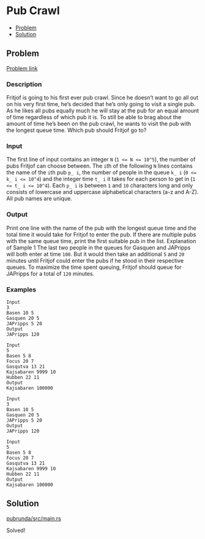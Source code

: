 # Pub Crawl
- [Problem](#problem)
- [Solution](#solution)

## Problem
[Problem link](https://open.kattis.com/problems/pubrunda)

### Description

Fritjof is going to his first ever pub crawl. Since he doesn’t want to go all out on his very first time, he’s decided that he’s only going to visit a single pub. As he likes all pubs equally much he will stay at the pub for an equal amount of time regardless of which pub it is. To still be able to brag about the amount of time he’s been on the pub crawl, he wants to visit the pub with the longest queue time. Which pub should Fritjof go to?

### Input
The first line of input contains an integer `N` (`1 <= N <= 10^5`), the number of pubs Fritjof can choose between. The `i`th of the following `N` lines contains the name of the `i`th pub `p_ i`, the number of people in the queue `k_ i` (`0 <= k_ i <= 10^4`) and the integer time `t_ i` it takes for each person to get in (`1 <= t_ i <= 10^4`).
Each `p_ i` is between `1` and `10` characters long and only consists of lowercase and uppercase alphabetical characters (a-z and A-Z). All pub names are unique.

### Output
Print one line with the name of the pub with the longest queue time and the total time it would take for Fritjof to enter the pub. If there are multiple pubs with the same queue time, print the first suitable pub in the list.
Explanation of Sample 1
The last two people in the queues for Gasquen and JAPripps will both enter at time `100`. But it would then take an additional `5` and `20` minutes until Fritjof could enter the pubs if he stood in their respective queues. To maximize the time spent queuing, Fritjof should queue for JAPripps for a total of `120` minutes. 

### Examples
```
Input
3
Basen 10 5
Gasquen 20 5
JAPripps 5 20
Output
JAPripps 120
```
```
Input
5
Basen 5 8
Focus 20 7
Gasqutva 13 21
Kajsabaren 9999 10
Hubben 22 11
Output
Kajsabaren 100000
```
```
Input
3
Basen 10 5
Gasquen 20 5
JAPripps 5 20
Output
JAPripps 120
```
```
Input
5
Basen 5 8
Focus 20 7
Gasqutva 13 21
Kajsabaren 9999 10
Hubben 22 11
Output
Kajsabaren 100000
```


## Solution

[pubrunda/src/main.rs](./pubrunda/src/main.rs)

Solved!